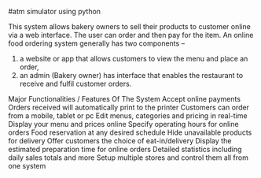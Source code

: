 #atm simulator using python

This system allows bakery owners to sell their products to customer online via a web interface. The user can order and then pay for the item.
An online food ordering system generally has two components – 

1. a website or app that allows customers to view the menu and place an order, 
2. an admin (Bakery owner) has interface that enables the restaurant to receive and fulfil customer orders.


Major Functionalities / Features Of The System
Accept online payments
Orders received will automatically print to the printer
Customers can order from a mobile, tablet or pc
Edit menus, categories and pricing in real-time
Display your menu and prices online
Specify operating hours for online orders
Food reservation at any desired schedule
Hide unavailable products for delivery
Offer customers the choice of eat-in/delivery
Display the estimated preparation time for online orders
Detailed statistics including daily sales totals and more
Setup multiple stores and control them all from one system